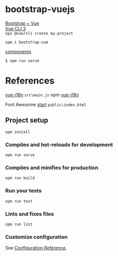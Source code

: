 # bootstrap-vuejs

[Bootstrap + Vue](https://bootstrap-vue.js.org/)  
[Vue CLI 3](https://bootstrap-vue.js.org/docs)  
`npx @vue/cli create my-project`  

`npm i bootstrap-vue`  

[components](https://bootstrap-vue.js.org/docs/components)  


`$ npm run serve`

# References

[vue-i18n](https://kazupon.github.io/vue-i18n/)  `src\main.js`
npm [vue-i18n](https://www.npmjs.com/package/vue-i18n)  


Font Awesome [start](https://fontawesome.com/start) `public\index.html`


## Project setup
```
npm install
```

### Compiles and hot-reloads for development
```
npm run serve
```

### Compiles and minifies for production
```
npm run build
```

### Run your tests
```
npm run test
```

### Lints and fixes files
```
npm run lint
```

### Customize configuration
See [Configuration Reference](https://cli.vuejs.org/config/).
